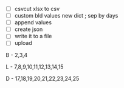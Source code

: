 - [ ] csvcut xlsx to csv
- [ ] custom bld values new dict ; sep by days
- [ ] append values
- [ ] create json
- [ ] write it to a file
- [ ] upload

B - 2,3,4


L - 7,8,9,10,11,12,13,14,15


D - 17,18,19,20,21,22,23,24,25
